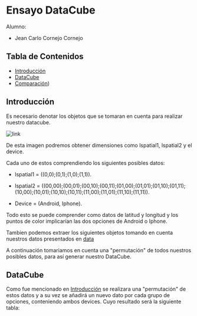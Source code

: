 # Ensayo DataCube

Alumno:

- Jean Carlo Cornejo Cornejo

## Tabla de Contenidos

- [Introducción](#introducción)
- [DataCube](#DataCube)
- [Comparación](#comparación))

## Introducción

Es necesario denotar los objetos que se tomaran en cuenta para realizar nuestro datacube.

[image]: image.png "Data"
![link](https://files.slack.com/files-pri/T01JK3EER9Q-F01LUS6NLQM/image.png "Data")

De esta imagen podremos obtener dimensiones como lspatial1, lspatial2 y el device.

Cada uno de estos comprendiendo los siguientes posibles datos:

- lspatial1 = ((0,0);(0,1);(1,0);(1,1)).
  
- lspatial2 = ((00,00);(00,01);(00,10);(00,11);(01,00);(01,01);(01,10);(01,11);
   (10,00);(10,01);(10,10);(10,11);(11,00);(11,01);(11,10);(11,11)).
  
- Device = (Android, Iphone).
  

Todo esto se puede comprender como datos de latitud y longitud y los puntos de color implicarían las dos opciones de Android o Iphone.

Tambien podemos extraer los siguientes objetos tomando en cuenta nuestros datos presentados en [data](data)

A continuación tomariamos en cuenta una "permutación" de todos nuestros posibles datos, para así generar nuestro DataCube.

## DataCube

Como fue mencionado en [Introducción](#introducción) se realizara una "permutación" de estos datos y a su vez se añadirá un nuevo dato por cada grupo de opciones, conteniendo ambos devices. Cuyo resultado será la siguiente tabla:
